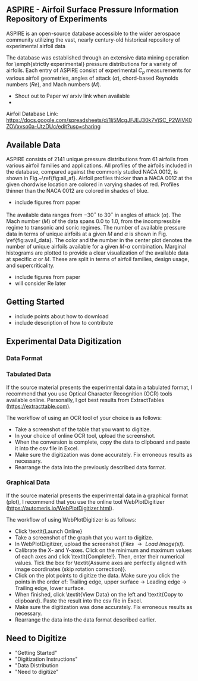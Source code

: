 ## ASPIRE - Airfoil Surface Pressure Information Repository of Experiments 
ASPIRE is an open-source database accessible to the wider aerospace community utilizing the vast, nearly century-old historical repository of experimental airfoil data 

The database was established through an extensive data mining operation for \emph{strictly experimental} pressure distributions for a variety of airfoils. Each entry of ASPIRE consist of experimental $C_p$ measurements for various airfoil geometries, angles of attack ($\alpha$), chord-based Reynolds numbers ($Re$), and Mach numbers ($M$).

- Shout out to Paper w/ arxiv link when available
- 
Airfoil Database Link: <br>
https://docs.google.com/spreadsheets/d/1lj5McgJFJEJ30k7VjSC_P2WIVK0ZOVxvso0a-UtzDUc/edit?usp=sharing

## Available Data
ASPIRE consists of 2141 unique pressure distributions from 61 airfoils from various airfoil families and applications. All profiles of the airfoils included in the database, compared against the commonly studied NACA 0012, is shown in Fig.~\ref{fig:all_af}. Airfoil profiles thicker than a NACA 0012 at the given chordwise location are colored in varying shades of red. Profiles thinner than the NACA 0012 are colored in shades of blue.

- include figures from paper

The available data ranges from $-30^{\circ}$ to $30^{\circ}$ in angles of attack ($\alpha$). The Mach number ($M$) of the data spans $0.0$ to $1.0$, from the incompressible regime to transonic and sonic regimes. The number of available pressure data in terms of unique airfoils at a given $M$ and $\alpha$ is shown in Fig. \ref{fig:avail_data}. The color and the number in the center plot denotes the number of unique airfoils available for a given $M$-$\alpha$ combination. Marginal histograms are plotted to provide a clear visualization of the available data at specific $\alpha$ or $M$. These are split in terms of airfoil families, design usage, and supercriticality.

- include figures from paper
- will consider Re later
  
## Getting Started
- include points about how to download
- include description of how to contribute
  
## Experimental Data Digitization

### Data Format

### Tabulated Data
If the source material presents the experimental data in a tabulated format, I recommend that you use Optical Character Recognition (OCR) tools available online. Personally, I got best results from ExtractTables (https://extracttable.com).

The workflow of using an OCR tool of your choice is as follows:
- Take a screenshot of the table that you want to digitize. 
- In your choice of online OCR tool, upload the screenshot. 
- When the conversion is complete, copy the data to clipboard and paste it into the csv file in Excel.
- Make sure the digitization was done accurately. Fix erroneous results as necessary.
- Rearrange the data into the previously described data format.

### Graphical Data
If the source material presents the experimental data in a graphical format (plot), I recommend that you use the online tool WebPlotDigitizer (https://automeris.io/WebPlotDigitizer.html).

The workflow of using WebPlotDigitizer is as follows:
- Click \textit{Launch Online}
- Take a screenshot of the graph that you want to digitize. 
- In WebPlotDigitizer, upload the screenshot ($\textit{Files } \rightarrow \textit{ Load Image(s)}$). 
- Calibrate the X- and Y-axes. Click on the minimum and maximum values of each axes and click \textit{Complete!}. Then, enter their numerical values. Tick the box for \textit{Assume axes are perfectly aligned with image coordinates (skip rotation correction)}.
- Click on the plot points to digitize the data. Make sure you click the points in the order of: Trailing edge, upper surface $\rightarrow$ Leading edge $\rightarrow$ Trailing edge, lower surface.
- When finished, click \textit{View Data} on the left and \textit{Copy to clipboard}. Paste the result into the csv file in Excel.
- Make sure the digitization was done accurately. Fix erroneous results as necessary.
- Rearrange the data into the data format described earlier.

## Need to Digitize

- "Getting Started"
- "Digitization Instructions"
- "Data Distribution
- "Need to digitize"
